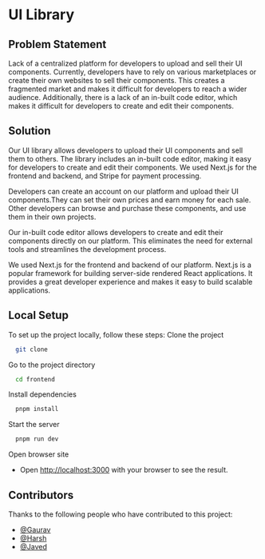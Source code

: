 <!-- write readme for my project which is ui library where any one can upload their component and any one can sell and buy it it consist of a in build code editor. start with the problem statement and then gradually explain it with the solution we came up with regarding the tech stack we have used nextjs and shadcn used stripe for payment in the end write the steps for locall setup of the project  -->

# UI Library

## Problem Statement
Lack of a centralized platform for developers to upload and sell their UI components. Currently, developers have to rely on various marketplaces or create their own websites to sell their components. This creates a fragmented market and makes it difficult for developers to reach a wider audience. Additionally, there is a lack of an in-built code editor, which makes it difficult for developers to create and edit their components. 

## Solution

Our UI library allows developers to upload their UI components and sell them to others. The library includes an in-built code editor, making it easy for developers to create and edit their components. We used Next.js for the frontend and backend, and Stripe for payment processing.

Developers can create an account on our platform and upload their UI components.They can set their own prices and earn money for each sale. Other developers can browse and purchase these components, and use them in their own projects.

Our in-built code editor allows developers to create and edit their components directly on our platform. This eliminates the need for external tools and streamlines the development process.

We used Next.js for the frontend and backend of our platform. Next.js is a popular framework for building server-side rendered React applications. It provides a great developer experience and makes it easy to build scalable applications.


## Local Setup

To set up the project locally, follow these steps:
Clone the project

```bash
  git clone
```

Go to the project directory

```bash
  cd frontend
```

Install dependencies

```bash
  pnpm install
```

Start the server

```bash
  pnpm run dev
```

Open browser site
- Open [http://localhost:3000](http://localhost:3000) with your browser to see the result.


## Contributors

Thanks to the following people who have contributed to this project:


- [@Gaurav](https://www.github.com/kratos-respawned)
- [@Harsh](https://www.github.com/Harsh-uu)
- [@Javed](https://www.github.com/mdansarijaved)
